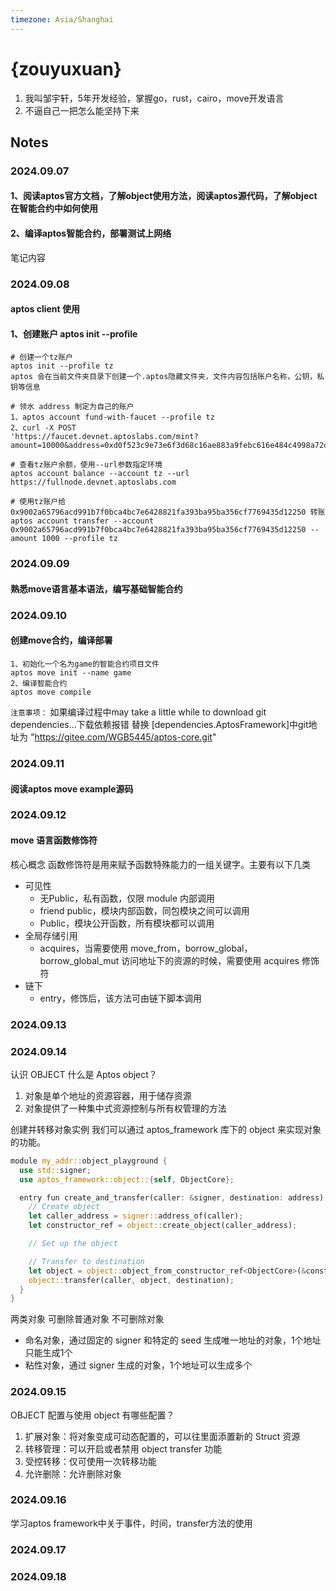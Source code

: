 ```yaml
---
timezone: Asia/Shanghai
---
```



# {zouyuxuan}

1. 我叫邹宇轩，5年开发经验，掌握go，rust，cairo，move开发语言
2. 不逼自己一把怎么能坚持下来

## Notes

<!-- Content_START -->

### 2024.09.07
#### 1、阅读aptos官方文档，了解object使用方法，阅读aptos源代码，了解object在智能合约中如何使用
#### 2、编译aptos智能合约，部署测试上网络

笔记内容

### 2024.09.08
#### aptos client 使用
#### 1、创建账户 aptos init --profile 
```
# 创建一个tz账户
aptos init --profile tz 
aptos 会在当前文件夹目录下创建一个.aptos隐藏文件夹，文件内容包括账户名称，公钥，私钥等信息

# 领水 address 制定为自己的账户
1、aptos account fund-with-faucet --profile tz 
2、curl -X POST
'https://faucet.devnet.aptoslabs.com/mint?amount=10000&address=0xd0f523c9e73e6f3d68c16ae883a9febc616e484c4998a72d8899a1009e5a89d6'

# 查看tz账户余额，使用--url参数指定环境
aptos account balance --account tz --url https://fullnode.devnet.aptoslabs.com

# 使用tz账户给0x9002a65796acd991b7f0bca4bc7e6428821fa393ba95ba356cf7769435d12250 转账
aptos account transfer --account 0x9002a65796acd991b7f0bca4bc7e6428821fa393ba95ba356cf7769435d12250 --amount 1000 --profile tz

```

### 2024.09.09
#### 熟悉move语言基本语法，编写基础智能合约
### 2024.09.10
#### 创建move合约，编译部署
```
1、初始化一个名为game的智能合约项目文件
aptos move init --name game
2、编译智能合约
aptos move compile
```
`注意事项：` 如果编译过程中may take a little while to download git dependencies...下载依赖报错
替换 [dependencies.AptosFramework]中git地址为 "https://gitee.com/WGB5445/aptos-core.git"
### 2024.09.11
#### 阅读aptos move example源码
### 2024.09.12
#### move 语言函数修饰符
核心概念
函数修饰符是用来赋予函数特殊能力的一组关键字。主要有以下几类

- 可见性
  - 无Public，私有函数，仅限 module 内部调用
  - friend public，模块内部函数，同包模块之间可以调用
  - Public，模块公开函数，所有模块都可以调用
- 全局存储引用
  - acquires，当需要使用 move_from，borrow_global，borrow_global_mut 访问地址下的资源的时候，需要使用 acquires 修饰符
- 链下
  - entry，修饰后，该方法可由链下脚本调用
### 2024.09.13

### 2024.09.14
认识 OBJECT
什么是 Aptos object？
1. 对象是单个地址的资源容器，用于储存资源
2. 对象提供了一种集中式资源控制与所有权管理的方法

创建并转移对象实例
我们可以通过 aptos_framework 库下的 object 来实现对象的功能。
```rust
module my_addr::object_playground {
  use std::signer;
  use aptos_framework::object::{self, ObjectCore};

  entry fun create_and_transfer(caller: &signer, destination: address) {
    // Create object
    let caller_address = signer::address_of(caller);
    let constructor_ref = object::create_object(caller_address);

    // Set up the object

    // Transfer to destination
    let object = object::object_from_constructor_ref<ObjectCore>(&constructor_ref);
    object::transfer(caller, object, destination);
  }
}
```

两类对象
可删除普通对象
不可删除对象

- 命名对象，通过固定的 signer 和特定的 seed 生成唯一地址的对象，1个地址只能生成1个
- 粘性对象，通过 signer 生成的对象，1个地址可以生成多个
  
### 2024.09.15
OBJECT 配置与使用
object 有哪些配置？

1. 扩展对象：将对象变成可动态配置的，可以往里面添置新的 Struct 资源
2. 转移管理：可以开启或者禁用 object transfer 功能
3. 受控转移：仅可使用一次转移功能
4. 允许删除：允许删除对象
### 2024.09.16
学习aptos framework中关于事件，时间，transfer方法的使用

### 2024.09.17
### 2024.09.18
<!-- Content_END -->